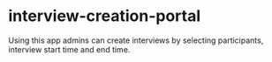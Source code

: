 # interview-creation-portal
Using this app admins can create interviews by selecting participants, interview start time and end time.
